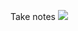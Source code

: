 Take notes
<img src="https://www.ntu.edu.sg/images/default-source/hub-programmes/scse/msc_datasc2_web775x465.jpg?sfvrsn=4dba8fec_5">
